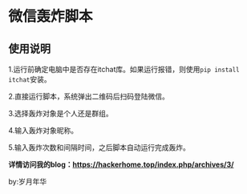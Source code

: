 # 微信轰炸脚本
## 使用说明
1.运行前确定电脑中是否存在itchat库。如果运行报错，则使用`pip install itchat`安装。

2.直接运行脚本，系统弹出二维码后扫码登陆微信。

3.选择轰炸对象是个人还是群组。

4.输入轰炸对象昵称。

5.输入轰炸次数和间隔时间，之后脚本自动运行完成轰炸。

**详情访问我的blog：https://hackerhome.top/index.php/archives/3/**

by:岁月年华
